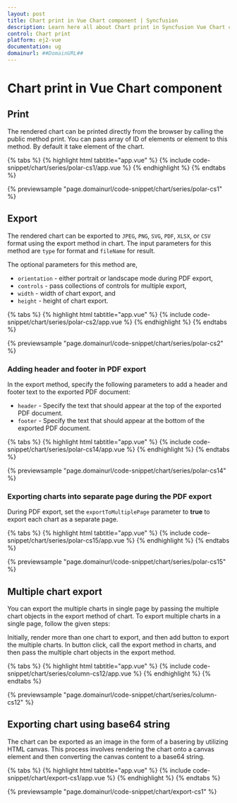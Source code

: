 ```yaml
---
layout: post
title: Chart print in Vue Chart component | Syncfusion
description: Learn here all about Chart print in Syncfusion Vue Chart component of Syncfusion Essential JS 2 and more.
control: Chart print 
platform: ej2-vue
documentation: ug
domainurl: ##DomainURL##
---
```


# Chart print in Vue Chart component

## Print

The rendered chart can be printed directly from the browser by calling the public method print. You can pass array of ID of elements or element to this method. By default it take element of the chart.

{% tabs %}
{% highlight html tabtitle="app.vue" %}
{% include code-snippet/chart/series/polar-cs1/app.vue %}
{% endhighlight %}
{% endtabs %}
        
{% previewsample "page.domainurl/code-snippet/chart/series/polar-cs1" %}

## Export

The rendered chart can be exported to `JPEG`, `PNG`, `SVG`, `PDF`, `XLSX`, or `CSV` format using the export method in chart. The input parameters for this method are `type` for format and `fileName` for result.

The optional parameters for this method are,
* `orientation` - either portrait or landscape mode during PDF export,
* `controls` - pass collections of controls for multiple export,
* `width` - width of chart export, and
* `height` - height of chart export.

{% tabs %}
{% highlight html tabtitle="app.vue" %}
{% include code-snippet/chart/series/polar-cs2/app.vue %}
{% endhighlight %}
{% endtabs %}
        
{% previewsample "page.domainurl/code-snippet/chart/series/polar-cs2" %}

### Adding header and footer in PDF export

In the export method, specify the following parameters to add a header and footer text to the exported PDF document:

* `header` - Specify the text that should appear at the top of the exported PDF document.
* `footer` - Specify the text that should appear at the bottom of the exported PDF document.

{% tabs %}
{% highlight html tabtitle="app.vue" %}
{% include code-snippet/chart/series/polar-cs14/app.vue %}
{% endhighlight %}
{% endtabs %}
        
{% previewsample "page.domainurl/code-snippet/chart/series/polar-cs14" %}

### Exporting charts into separate page during the PDF export

During PDF export, set the `exportToMultiplePage` parameter to **true** to export each chart as a separate page.

{% tabs %}
{% highlight html tabtitle="app.vue" %}
{% include code-snippet/chart/series/polar-cs15/app.vue %}
{% endhighlight %}
{% endtabs %}
        
{% previewsample "page.domainurl/code-snippet/chart/series/polar-cs15" %}

## Multiple chart export

You can export the multiple charts in single page by passing the multiple chart objects in the export method of chart. To export multiple charts in a single page, follow the given steps:

Initially, render more than one chart to export, and then add button to export the multiple charts. In button click, call the export method in charts, and then pass the multiple chart objects in the export method.

{% tabs %}
{% highlight html tabtitle="app.vue" %}
{% include code-snippet/chart/series/column-cs12/app.vue %}
{% endhighlight %}
{% endtabs %}
        
{% previewsample "page.domainurl/code-snippet/chart/series/column-cs12" %}

## Exporting chart using base64 string

The chart can be exported as an image in the form of a basering by utilizing HTML canvas. This process involves rendering the chart onto a canvas element and then converting the canvas content to a base64 string.

{% tabs %}
{% highlight html tabtitle="app.vue" %}
{% include code-snippet/chart/export-cs1/app.vue %}
{% endhighlight %}
{% endtabs %}
        
{% previewsample "page.domainurl/code-snippet/chart/export-cs1" %}